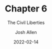 ---
author: Josh Allen
date: "2022-02-14"
date_end: "2022-02-18"
draft: false
event: Pols 1101
featured: 
layout: single
links:
- icon: door-open
  icon_pack: fas
  name: Class 1 Slides 
  url: "slides/Class-06-Civil-Liberties/civ-libs.html"
- icon: door-open
  icon_pack: fas
  name: Class 2 Slides
  url: "slides/Class-06-Civil-Liberties/civ-libs-second-class.html"
show_post_time: false
subtitle: The Civil Liberties
title: Chapter 6
---